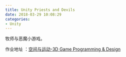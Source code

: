```yaml
---
title: Unity Priests and Devils
date: 2018-03-29 10:08:29
categories:
- Unity
---
```


牧师与恶魔小游戏。

作业地址 ：[空间与运动-3D Game Programming & Design](https://pmlpml.github.io/unity3d-learning/03-space-and-motion)